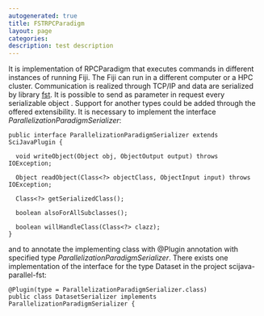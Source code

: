 ```yaml
---
autogenerated: true
title: FSTRPCParadigm
layout: page
categories: 
description: test description
---
```


It is implementation of RPCParadigm that executes commands in different instances of running Fiji. The Fiji can run in a different computer or a HPC cluster. Communication is realized through TCP/IP and data are serialized by library [fst](https://github.com/RuedigerMoeller/fast-serialization). It is possible to send as parameter in request every serializable object . Support for another types could be added through the offered extensibility. It is necessary to implement the interface *ParallelizationParadigmSerializer*:

    public interface ParallelizationParadigmSerializer extends SciJavaPlugin {

      void writeObject(Object obj, ObjectOutput output) throws IOException;

      Object readObject(Class<?> objectClass, ObjectInput input) throws IOException;

      Class<?> getSerializedClass();

      boolean alsoForAllSubclasses();

      boolean willHandleClass(Class<?> clazz);
    }

and to annotate the implementing class with @Plugin annotation with specified type *ParallelizationParadigmSerializer*. There exists one implementation of the interface for the type Dataset in the project scijava-parallel-fst:

    @Plugin(type = ParallelizationParadigmSerializer.class)
    public class DatasetSerializer implements ParallelizationParadigmSerializer {
